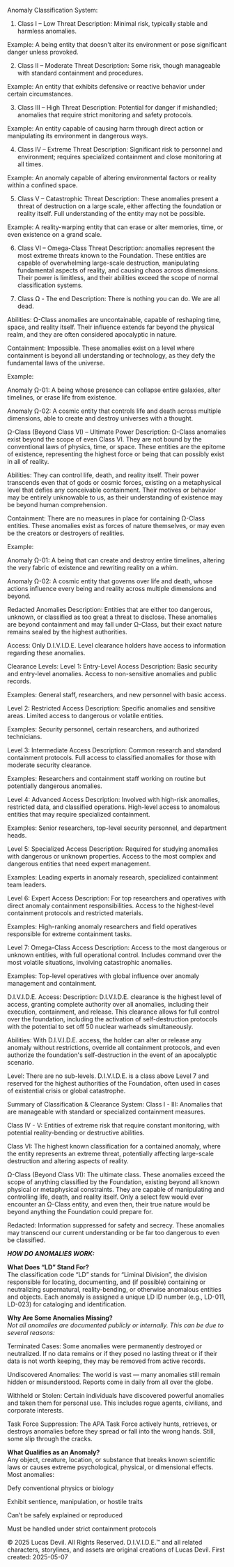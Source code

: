 Anomaly Classification System:
1. Class I – Low Threat
Description: Minimal risk, typically stable and harmless anomalies.

Example: A being entity that doesn't alter its environment or pose significant danger unless provoked.

2. Class II – Moderate Threat
Description: Some risk, though manageable with standard containment and procedures.

Example: An entity that exhibits defensive or reactive behavior under certain circumstances.

3. Class III – High Threat
Description: Potential for danger if mishandled; anomalies that require strict monitoring and safety protocols.

Example: An entity capable of causing harm through direct action or manipulating its environment in dangerous ways.

4. Class IV – Extreme Threat
Description: Significant risk to personnel and environment; requires specialized containment and close monitoring at all times.

Example: An anomaly capable of altering environmental factors or reality within a confined space.

5. Class V – Catastrophic Threat
Description: These anomalies present a threat of destruction on a large scale, either affecting the foundation or reality itself. Full understanding of the entity may not be possible.

Example: A reality-warping entity that can erase or alter memories, time, or even existence on a grand scale.

6. Class VI – Omega-Class Threat 
Description:  anomalies represent the most extreme threats known to the Foundation. These entities are capable of overwhelming large-scale destruction, manipulating fundamental aspects of reality, and causing chaos across dimensions. Their power is limitless, and their abilities exceed the scope of normal classification systems.

7. Class Ω - The end
Description: There is nothing you can do. We are all dead.

Abilities: Ω-Class anomalies are uncontainable, capable of reshaping time, space, and reality itself. Their influence extends far beyond the physical realm, and they are often considered apocalyptic in nature.

Containment: Impossible. These anomalies exist on a level where containment is beyond all understanding or technology, as they defy the fundamental laws of the universe.

Example:

Anomaly Ω-01: A being whose presence can collapse entire galaxies, alter timelines, or erase life from existence.

Anomaly Ω-02: A cosmic entity that controls life and death across multiple dimensions, able to create and destroy universes with a thought.

Ω-Class (Beyond Class VI) – Ultimate Power
Description: Ω-Class anomalies exist beyond the scope of even Class VI. They are not bound by the conventional laws of physics, time, or space. These entities are the epitome of existence, representing the highest force or being that can possibly exist in all of reality.

Abilities: They can control life, death, and reality itself. Their power transcends even that of gods or cosmic forces, existing on a metaphysical level that defies any conceivable containment. Their motives or behavior may be entirely unknowable to us, as their understanding of existence may be beyond human comprehension.

Containment: There are no measures in place for containing Ω-Class entities. These anomalies exist as forces of nature themselves, or may even be the creators or destroyers of realities.

Example:

Anomaly Ω-01: A being that can create and destroy entire timelines, altering the very fabric of existence and rewriting reality on a whim.

Anomaly Ω-02: A cosmic entity that governs over life and death, whose actions influence every being and reality across multiple dimensions and beyond.

Redacted Anomalies 
Description: Entities that are either too dangerous, unknown, or classified as too great a threat to disclose. These anomalies are beyond containment and may fall under Ω-Class, but their exact nature remains sealed by the highest authorities.

Access: Only D.I.V.I.D.E. Level clearance holders have access to information regarding these anomalies.

Clearance Levels:
Level 1: Entry-Level Access
Description: Basic security and entry-level anomalies. Access to non-sensitive anomalies and public records.

Examples: General staff, researchers, and new personnel with basic access.

Level 2: Restricted Access
Description: Specific anomalies and sensitive areas. Limited access to dangerous or volatile entities.

Examples: Security personnel, certain researchers, and authorized technicians.

Level 3: Intermediate Access
Description: Common research and standard containment protocols. Full access to classified anomalies for those with moderate security clearance.

Examples: Researchers and containment staff working on routine but potentially dangerous anomalies.

Level 4: Advanced Access
Description: Involved with high-risk anomalies, restricted data, and classified operations. High-level access to anomalous entities that may require specialized containment.

Examples: Senior researchers, top-level security personnel, and department heads.

Level 5: Specialized Access
Description: Required for studying anomalies with dangerous or unknown properties. Access to the most complex and dangerous entities that need expert management.

Examples: Leading experts in anomaly research, specialized containment team leaders.

Level 6: Expert Access
Description: For top researchers and operatives with direct anomaly containment responsibilities. Access to the highest-level containment protocols and restricted materials.

Examples: High-ranking anomaly researchers and field operatives responsible for extreme containment tasks.

Level 7: Omega-Class Access 
Description: Access to the most dangerous or unknown entities, with full operational control. Includes command over the most volatile situations, involving catastrophic anomalies.

Examples: Top-level operatives with global influence over anomaly management and containment.

D.I.V.I.D.E. Access:
Description: D.I.V.I.D.E. clearance is the highest level of access, granting complete authority over all anomalies, including their execution, containment, and release. This clearance allows for full control over the foundation, including the activation of self-destruction protocols with the potential to set off 50 nuclear warheads simultaneously.

Abilities: With D.I.V.I.D.E. access, the holder can alter or release any anomaly without restrictions, override all containment protocols, and even authorize the foundation's self-destruction in the event of an apocalyptic scenario.

Level: There are no sub-levels. D.I.V.I.D.E. is a class above Level 7 and reserved for the highest authorities of the Foundation, often used in cases of existential crisis or global catastrophe.

Summary of Classification & Clearance System:
Class I - III: Anomalies that are manageable with standard or specialized containment measures.

Class IV - V: Entities of extreme risk that require constant monitoring, with potential reality-bending or destructive abilities.

Class VI: The highest known classification for a contained anomaly, where the entity represents an extreme threat, potentially affecting large-scale destruction and altering aspects of reality.

Ω-Class (Beyond Class VI): The ultimate class. These anomalies exceed the scope of anything classified by the Foundation, existing beyond all known physical or metaphysical constraints. They are capable of manipulating and controlling life, death, and reality itself. Only a select few would ever encounter an Ω-Class entity, and even then, their true nature would be beyond anything the Foundation could prepare for.

Redacted: Information suppressed for safety and secrecy. These anomalies may transcend our current understanding or be far too dangerous to even be classified.



***HOW DO ANOMALIES WORK:***  

**What Does “LD” Stand For?**  
The classification code “LD” stands for “Liminal Division”, the division responsible for locating, documenting, and (if possible) containing or neutralizing supernatural, reality-bending, or otherwise anomalous entities and objects. Each anomaly is assigned a unique LD ID number (e.g., LD-011, LD-023) for cataloging and identification.  

**Why Are Some Anomalies Missing?**  
*Not all anomalies are documented publicly or internally. This can be due to several reasons:*  

Terminated Cases: Some anomalies were permanently destroyed or neutralized. If no data remains or if they posed no lasting threat or if their data is not worth keeping, they may be removed from active records.  

Undiscovered Anomalies: The world is vast — many anomalies still remain hidden or misunderstood. Reports come in daily from all over the globe.  

Withheld or Stolen: Certain individuals have discovered powerful anomalies and taken them for personal use. This includes rogue agents, civilians, and corporate interests.  

Task Force Suppression: The APA Task Force actively hunts, retrieves, or destroys anomalies before they spread or fall into the wrong hands. Still, some slip through the cracks.  

**What Qualifies as an Anomaly?**  
Any object, creature, location, or substance that breaks known scientific laws or causes extreme psychological, physical, or dimensional effects. Most anomalies:  

Defy conventional physics or biology  

Exhibit sentience, manipulation, or hostile traits  

Can’t be safely explained or reproduced  

Must be handled under strict containment protocols  







© 2025 Lucas Devil. All Rights Reserved.
D.I.V.I.D.E.™ and all related characters, storylines, and assets are original creations of Lucas Devil.
First created: 2025-05-07
